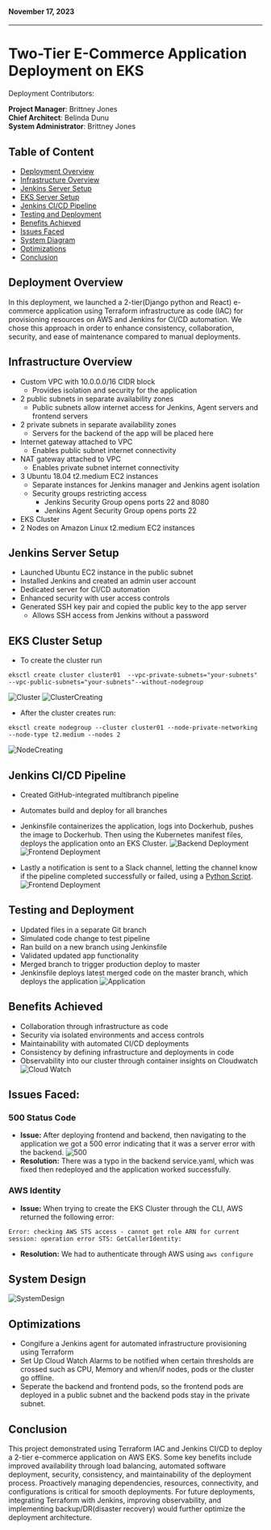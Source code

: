 
#### November 17, 2023
________________________________________________________	

# Two-Tier E-Commerce Application Deployment on EKS

Deployment Contributors:

**Project Manager**: Brittney Jones <br />
**Chief Architect**: Belinda Dunu <br />
**System Administrator**: Brittney Jones

## Table of Content
- [Deployment Overview](#deployment-overview)
- [Infrastructure Overview](#deployment-overview)
- [Jenkins Server Setup](#jenkins-server-setup)
- [EKS Server Setup](#eks-server-setup)
- [Jenkins CI/CD Pipeline](#jenkins-cicd-pipeline)
- [Testing and Deployment](#testing-and-deployment)
- [Benefits Achieved](#benefits-achieved)
- [Issues Faced](#issues-faced)
- [System Diagram](#system-design)
- [Optimizations](#optimizations)
- [Conclusion](#conclusion)

## Deployment Overview

In this deployment, we launched a 2-tier(Django python and React) e-commerce application using Terraform infrastructure as code (IAC) for provisioning resources on AWS and Jenkins for CI/CD automation. We chose this approach in order to enhance consistency, collaboration, security, and ease of maintenance compared to manual deployments.

## Infrastructure Overview

- Custom VPC with 10.0.0.0/16 CIDR block
  - Provides isolation and security for the application
- 2 public subnets in separate availability zones
  - Public subnets allow internet access for Jenkins, Agent servers and frontend servers
- 2 private subnets in separate availability zones
  - Servers for the backend of the app will be placed here
- Internet gateway attached to VPC
  - Enables public subnet internet connectivity
- NAT gateway attached to VPC
    - Enables private subnet internet connectivity
- 3 Ubuntu 18.04 t2.medium EC2 instances
  - Separate instances for Jenkins manager and Jenkins agent isolation
  - Security groups restricting access
    - Jenkins Security Group opens ports 22 and 8080
    - Jenkins Agent Security Group opens ports 22
- EKS Cluster
- 2 Nodes on  Amazon Linux t2.medium EC2 instances

## Jenkins Server Setup

- Launched Ubuntu EC2 instance in the public subnet
- Installed Jenkins and created an admin user account
- Dedicated server for CI/CD automation
- Enhanced security with user access controls
- Generated SSH key pair and copied the public key to the app server
  - Allows SSH access from Jenkins without a password


## EKS Cluster Setup

- To create the cluster run
```
eksctl create cluster cluster01  --vpc-private-subnets="your-subnets"  --vpc-public-subnets="your-subnets"--without-nodegroup
```

![Cluster](screenshots/Screen%20Shot%202023-11-16%20at%208.28.36%20AM.png)
![ClusterCreating](screenshots/Screen%20Shot%202023-11-16%20at%208.28.55%20AM.png)

-  After the cluster creates run:
```
eksctl create nodegroup --cluster cluster01 --node-private-networking --node-type t2.medium --nodes 2
```
![NodeCreating](screenshots/Screen%20Shot%202023-11-16%20at%209.04.07%20AM.png)


## Jenkins CI/CD Pipeline

- Created GitHub-integrated multibranch pipeline
- Automates build and deploy for all branches

- Jenkinsfile containerizes the application, logs into Dockerhub, pushes the image to Dockerhub. Then using the Kubernetes manifest files, deploys the application onto an EKS Cluster.
 ![Backend Deployment](screenshots/Screen%20Shot%202023-11-16%20at%208.24.31%20PM.png)
  ![Frontend Deployment](screenshots/Screen%20Shot%202023-11-16%20at%208.26.52%20PM.png)
- Lastly a notification is sent to a Slack channel, letting the channel know if the pipeline completed successfully or failed, using a [Python Script](CICD_SlackNotif.py).
  ![Frontend Deployment](screenshots/Screen%20Shot%202023-11-16%20at%208.26.38%20PM.png)


## Testing and Deployment

- Updated files in a separate Git branch
- Simulated code change to test pipeline
- Ran build on a new branch using Jenkinsfile
- Validated updated app functionality
- Merged branch to trigger production deploy to master
- Jenkinsfile deploys latest merged code on the master branch, which deploys the application 
![Application](screenshots/Screen%20Shot%202023-11-16%20at%208.49.36%20PM.png)

## Benefits Achieved

- Collaboration through infrastructure as code
- Security via isolated environments and access controls
- Maintainability with automated CI/CD deployments
- Consistency by defining infrastructure and deployments in code
- Observability into our cluster through container insights on Cloudwatch
![Cloud Watch](screenshots/Screen%20Shot%202023-11-16%20at%208.30.16%20PM.png)


## Issues Faced:

### 500 Status Code

- **Issue:** After deploying frontend and backend, then navigating to the application we got a 500 error indicating that it was a server error with the backend.
![500](screenshots/Screenshot%202023-11-17%20at%205.42.57%20PM.png)
- **Resolution:** There was a typo in the backend service.yaml, which was fixed then redeployed and the application worked successfully.

### AWS Identity
- **Issue:** When trying to create the EKS Cluster through the CLI, AWS returned the following error:
```
Error: checking AWS STS access - cannot get role ARN for current session: operation error STS: GetCallerIdentity:
```
- **Resolution:** We had to authenticate through AWS using `aws configure`


## System Design
![SystemDesign](screenshots/Screenshot%202023-11-17%20at%208.56.54%20PM.png)

## Optimizations
- Congifure a Jenkins agent for automated infrastructure provisioning using Terraform
- Set Up Cloud Watch Alarms to be notified when certain thresholds are crossed such as CPU, Memory and when/if nodes, pods or the cluster go offline.
- Seperate the backend and frontend pods, so the frontend pods are deployed in a public subnet and the backend pods stay in the private subnet.

## Conclusion
This project demonstrated using Terraform IAC and Jenkins CI/CD to deploy a 2-tier e-commerce application on AWS EKS. Some key benefits include improved availability through load balancing, automated software deployment, security, consistency, and maintainability of the deployment process. Proactively managing dependencies, resources, connectivity, and configurations is critical for smooth deployments. For future deployments, integrating Terraform with Jenkins, improving observability, and implementing backup/DR(disaster recovery) would further optimize the deployment architecture.